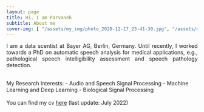 ```yaml
---
layout: page
title: Hi, I am Parvaneh
subtitle: About me
cover-img: [ "/assets/my_img/photo_2020-12-17_23-41-30.jpg", "/assets/my_img/photo_2020-12-16_18-48-47.jpg", "/assets/my_img/photo_2020-12-17_23-45-22.jpg", "/assets/my_img/photo_2020-12-16_18-47-05.jpg"]
---
```


<p align="justify">
I am a data scentist at Bayer AG, Berlin, Germany. Until recently, I worked towards a PhD on automatic speech analysis for medical applications, e.g., pathological speech intelligibility assessment and speech pathology detection.
</p>


<br />
My Research Interests:
- Audio and Speech Signal Processing
- Machine Learning and Deep Learning
- Biological Signal Processing

<br />
<br />
You can find my cv <a href="https://github.com/PJanbakhshi/Pjanbakhshi.github.io/blob/master/docs/cv_github.pdf?raw=1">here</a> (last update: July 2022) 
